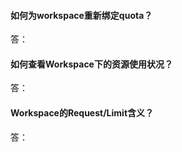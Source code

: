 #### 如何为workspace重新绑定quota？

答：

#### 如何查看Workspace下的资源使用状况？

答：

#### Workspace的Request/Limit含义？

答：